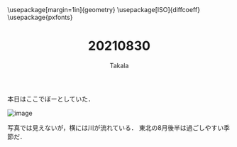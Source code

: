 ﻿---
title: 20210830
yesterday: 20210829
tomorrow: 20210831
days: 612
author: Takala
header-includes:
  - \usepackage[margin=1in]{geometry}
  - \usepackage[ISO]{diffcoeff}
  - \usepackage{pxfonts}
---



本日はここでぼーとしていた．


![image](https://pbs.twimg.com/media/E-AMuA5VkA4CwKP?format=jpg&name=large)


写真では見えないが，横には川が流れている．
東北の8月後半は過ごしやすい季節だ．




